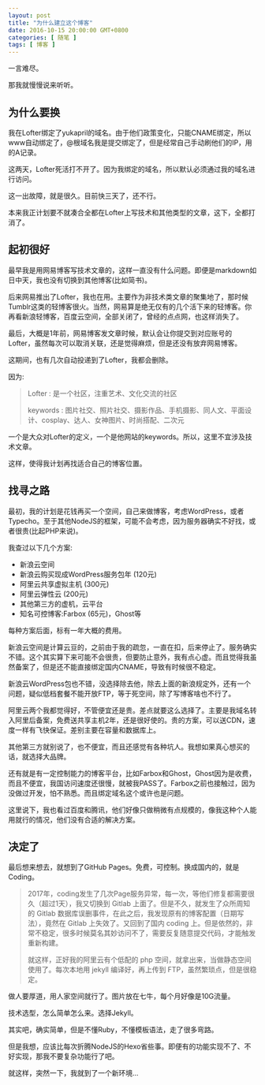 ```yaml
---
layout: post
title: "为什么建立这个博客"
date: 2016-10-15 20:00:00 GMT+0800
categories: [ 随笔 ]
tags: [ 博客 ]
---
```


一言难尽。

那我就慢慢说来听听。

<!-- more -->

## 为什么要换

我在Lofter绑定了yukapril的域名。由于他们政策变化，只能CNAME绑定，所以www自动绑定了，@根域名我是提交绑定了，但是经常自己手动刷他们的IP，用的A记录。

这两天，Lofter死活打不开了。因为我绑定的域名，所以默认必须通过我的域名进行访问。

这一出故障，就是很久。目前快三天了，还不行。

本来我正计划要不就凑合全都在Lofter上写技术和其他类型的文章，这下，全都打消了。

## 起初很好

最早我是用网易博客写技术文章的，这样一直没有什么问题。即便是markdown如日中天，我也没有切换到其他博客(比如简书)。

后来网易推出了Lofter，我也在用。主要作为非技术类文章的聚集地了，那时候Tumblr这类的轻博客很火。当然，网易算是绝无仅有的几个活下来的轻博客。你再看新浪轻博客，百度云空间，全部关闭了，曾经的点点网，也这样消失了。

最后，大概是1年前，网易博客发文章时候，默认会让你提交到对应账号的Lofter，虽然每次可以取消关联，还是觉得麻烦，但是还没有放弃网易博客。

这期间，也有几次自动投递到了Lofter，我都会删除。

因为:

> Lofter : 是一个社区，注重艺术、文化交流的社区
>
> keywords : 图片社交、照片社交、摄影作品、手机摄影、同人文、平面设计、cosplay、达人、女神图片、时尚搭配、二次元

一个是大众对Lofter的定义，一个是他网站的keywords。所以，这里不宜涉及技术文章。

这样，使得我计划再找适合自己的博客位置。

## 找寻之路

最初，我的计划是花钱再买一个空间，自己来做博客，考虑WordPress，或者Typecho。至于其他NodeJS的框架，可能不会考虑，因为服务器确实不好找，或者很贵(比起PHP来说)。

我查过以下几个方案:

* 新浪云空间
* 新浪云购买现成WordPress服务包年 (120元)
* 阿里云共享虚拟主机 (300元)
* 阿里云弹性云 (200元)
* 其他第三方的虚机，云平台
* 知名可控博客:Farbox (65元)，Ghost等

每种方案后面，标有一年大概的费用。

新浪云空间是计算云豆的，之前由于我的疏忽，一直在扣，后来停止了。服务确实不错。这个其实算下来可能不会很贵，但要防止意外，我有点心虚。而且觉得我虽然备案了，但是还不能直接绑定国内CNAME，导致有时候很不稳定。

新浪云WordPress包也不错，没选择除去他，除去上面的新浪规定外，还有一个问题，疑似低档套餐不能开放FTP，等于死空间，除了写博客啥也不行了。

阿里云两个我都觉得好，不管便宜还是贵。差点就要这么选择了。主要是我域名转入阿里后备案，免费送共享主机2年，还是很好使的。贵的方案，可以送CDN，速度一样有飞快保证。差别主要在容量和数据库上。

其他第三方就别说了，也不便宜，而且还感觉有各种坑人。我想如果真心想买的话，就选择大品牌。

还有就是有一定控制能力的博客平台，比如Farbox和Ghost，Ghost因为是收费，而且不便宜，我国访问速度还很慢，就被我PASS了。Farbox之前也接触过，因为没做过开发，怕不熟悉。而且绑定域名这个或许也是问题。

这里说下，我也看过百度和腾讯，他们好像只做稍微有点规模的，像我这种个人能用就行的情况，他们没有合适的解决方案。

## 决定了

最后想来想去，就想到了GitHub Pages。免费，可控制。换成国内的，就是Coding。

> 2017年，coding发生了几次Page服务异常，每一次，等他们修复都需要很久（超过1天），我又切换到 Gitlab 上面了。但是不久，就发生了众所周知的 Gitlab 数据库误删事件，在此之后，我发现原有的博客配置（日期写法），竟然在
> Gitlab 上失效了。又回到了国内 coding 上。但是依然的，非常不稳定，很多时候莫名其妙访问不了，需要反复随意提交代码，才能触发重新构建。
>
> 就这样，正好我的阿里云有个低配的 php 空间，就拿出来，当做静态空间使用了。每次本地用 jekyll 编译好，再上传到 FTP，虽然繁琐点，但是很稳定。

做人要厚道，用人家空间就行了。图片放在七牛，每个月好像是10G流量。

技术选型，怎么简单怎么来。选择Jekyll。

其实吧，确实简单，但是不懂Ruby，不懂模板语法，走了很多弯路。

但是我想，应该比每次折腾NodeJS的Hexo省些事。即便有的功能实现不了、不好实现，那我不要复杂功能行了吧。

就这样，突然一下，我就到了一个新环境...











